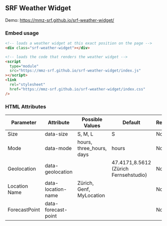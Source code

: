 ## SRF Weather Widget

Demo: https://mmz-srf.github.io/srf-weather-widget/

### Embed usage

```html
<!-- loads a weather widget at this exact position on the page -->
<div class="srf-weather-widget"></div>

<!-- loads the code that renders the weather widget -->
<script
  type="module"
  src="https://mmz-srf.github.io/srf-weather-widget/index.js"
></script>
<link
  rel="stylesheet"
  href="https://mmz-srf.github.io/srf-weather-widget/index.css"
/>
```

### HTML Attributes

| Parameter     | Attribute           | Possible Values          | Default                               | Required |
| ------------- | ------------------- | ------------------------ | ------------------------------------- | -------- |
| Size          | data-size           | S, M, L                  | S                                     | No       |
| Mode          | data-mode           | hours, three_hours, days | hours                                 | No       |
| Geolocation   | data-geolocation    |                          | 47.4171,8.5612 (Zürich Fernsehstudio) | No       |
| Location Name | data-location-name  | Zürich, Genf, MyLocation |                                       | No       |
| ForecastPoint | data-forecast-point | <ForecastPointWeek>      |                                       | No       |
